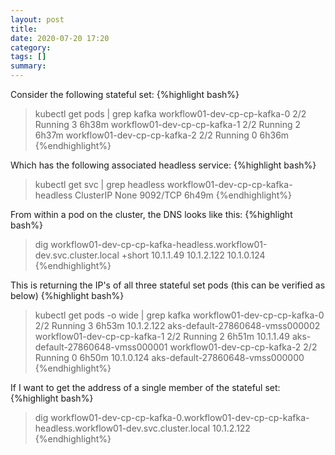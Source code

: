 ```yaml
---
layout: post
title: 
date: 2020-07-20 17:20
category: 
tags: []
summary: 
---
```

Consider the following stateful set:
{%highlight bash%}
> kubectl get pods | grep kafka
workflow01-dev-cp-cp-kafka-0                           2/2     Running            3          6h38m
workflow01-dev-cp-cp-kafka-1                           2/2     Running            2          6h37m
workflow01-dev-cp-cp-kafka-2                           2/2     Running            0          6h36m
{%endhighlight%}

Which has the following associated headless service:
{%highlight bash%}
> kubectl get svc | grep headless
workflow01-dev-cp-cp-kafka-headless       ClusterIP   None           <none>        9092/TCP            6h49m
{%endhighlight%}

From within a pod on the cluster, the DNS looks like this:
{%highlight bash%}
> dig workflow01-dev-cp-cp-kafka-headless.workflow01-dev.svc.cluster.local +short
10.1.1.49
10.1.2.122
10.1.0.124
{%endhighlight%}

This is returning the IP's of all three stateful set pods (this can be verified as below)
{%highlight bash%}
> kubectl get pods -o wide  | grep kafka
workflow01-dev-cp-cp-kafka-0      2/2     Running    3  6h53m   10.1.2.122   aks-default-27860648-vmss000002
workflow01-dev-cp-cp-kafka-1      2/2     Running    2  6h51m   10.1.1.49    aks-default-27860648-vmss000001
workflow01-dev-cp-cp-kafka-2      2/2     Running    0  6h50m   10.1.0.124   aks-default-27860648-vmss000000
{%endhighlight%}

If I want to get the address of a single member of the stateful set:
{%highlight bash%}
> dig workflow01-dev-cp-cp-kafka-0.workflow01-dev-cp-cp-kafka-headless.workflow01-dev.svc.cluster.local
10.1.2.122
{%endhighlight%}






